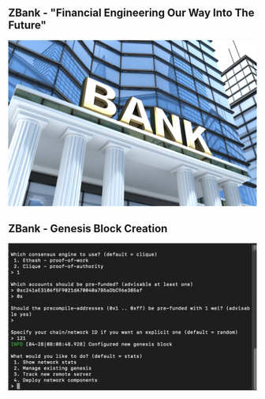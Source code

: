 ## ZBank - "Financial Engineering Our Way Into The Future"
![bank](bank.jpg)


## ZBank - Genesis Block Creation
![genesis](Screenshots/Genesis_block_yukoncap.png)
